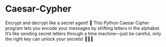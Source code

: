 # Caesar-Cypher
Encrypt and decrypt like a secret agent! 🔐 This Python Caesar Cipher program lets you encode your messages by shifting letters in the alphabet. It’s like sending secret letters through a time machine—just be careful, only the right key can unlock your secrets! 🕵️‍♂️💬
